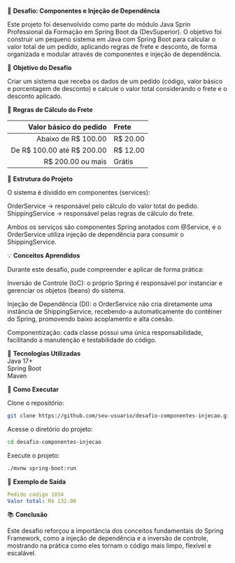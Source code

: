 🧩 **Desafio: Componentes e Injeção de Dependência**

Este projeto foi desenvolvido como parte do módulo Java Sprin Professional da Formação em Spring Boot da (DevSuperior).
O objetivo foi construir um pequeno sistema em Java com Spring Boot para calcular o valor total de um pedido, aplicando regras de frete e desconto, de forma organizada e modular através de componentes e injeção de dependência.


🚀 **Objetivo do Desafio**

Criar um sistema que receba os dados de um pedido (código, valor básico e porcentagem de desconto) e calcule o valor total considerando o frete e o desconto aplicado.

🧮 **Regras de Cálculo do Frete**

|     Valor básico do pedido | Frete    |
| -------------------------: | :------- |
|        Abaixo de R$ 100.00 | R$ 20.00 |
| De R$ 100.00 até R$ 200.00 | R$ 12.00 |
|          R$ 200.00 ou mais | Grátis   |

🧱 **Estrutura do Projeto**

O sistema é dividido em componentes (services):

OrderService → responsável pelo cálculo do valor total do pedido.
ShippingService → responsável pelas regras de cálculo do frete.

Ambos os serviços são componentes Spring anotados com @Service, e o OrderService utiliza injeção de dependência para consumir o ShippingService.

💡 **Conceitos Aprendidos**

Durante este desafio, pude compreender e aplicar de forma prática:

Inversão de Controle (IoC): o próprio Spring é responsável por instanciar e gerenciar os objetos (beans) do sistema. <br>

Injeção de Dependência (DI): o OrderService não cria diretamente uma instância de ShippingService, recebendo-a automaticamente do contêiner do Spring, promovendo baixo acoplamento e alta coesão. <br>

Componentização: cada classe possui uma única responsabilidade, facilitando a manutenção e testabilidade do código. <br>

🧰 **Tecnologias Utilizadas** <br>
Java 17+ <br>
Spring Boot <br>
Maven <br>


🧪 **Como Executar**

Clone o repositório:
```bash
git clone https://github.com/seu-usuario/desafio-componentes-injecao.git
```

Acesse o diretório do projeto:
```bash
cd desafio-componentes-injecao
```

Execute o projeto:
```bash
./mvnw spring-boot:run
```

📝 **Exemplo de Saída**
```yaml
Pedido código 1034
Valor total: R$ 132.00
```

📚 **Conclusão**

Este desafio reforçou a importância dos conceitos fundamentais do Spring Framework, como a injeção de dependência e a inversão de controle, mostrando na prática como eles tornam o código mais limpo, flexível e escalável.
